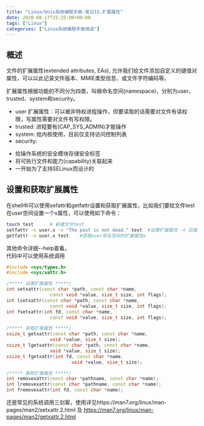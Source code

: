 ```yaml
---
title: "Linux/Unix系统编程手册-笔记15.扩展属性"
date: 2020-08-17T15:25:00+08:00
tags: ["Linux"]
categories: ["Linux系统编程手册阅读"]
---
```



## 概述
文件的扩展属性(extended attributes, EAs), 允许我们给文件添加自定义的键值对属性，可以以此记录文件版本、MMIE类型信息、或文件字符编码等。  


扩展属性根据功能的不同分为四类，叫做命名空间(namespace)，分别为user、trusted、system和security。
- user 扩展属性：可以被非特权进程操作，但要读取的话需要对文件有读权限，写属性需要对文件有写权限。  
- trusted: 进程要有(CAP_SYS_ADMIN)才能操作
- system: 给内核使用，目前仅支持访问控制列表
- security: 
* 给操作系统的安全模块存储安全标签
* 将可执行文件和能力(capability)关联起来
* 一开始为了支持SELinux而设计的


## 设置和获取扩展属性

在shell中可以使用sefattr和getfattr设置和获取扩展属性，比如我们要给文件test在user空间设置一个x属性，可以使用如下命令：
```sh 
touch test      # 新建文件test
setfattr -n user.x -v "The past is not dead." test  #设置扩展属性 -n 后面跟key, -v 后面跟value
getfattr -n user.x test    #获取user命名空间的扩展属性x
```

其他命令详细--help查看。  
代码中可以使用系统调用

```cpp
#include <sys/types.h>
#include <sys/xattr.h>

/***** 设置扩展属性 *****/
int setxattr(const char *path, const char *name,
                const void *value, size_t size, int flags);
int lsetxattr(const char *path, const char *name,
                const void *value, size_t size, int flags);
int fsetxattr(int fd, const char *name,
                const void *value, size_t size, int flags);

/***** 获取扩展属性 *****/
ssize_t getxattr(const char *path, const char *name,
                void *value, size_t size);
ssize_t lgetxattr(const char *path, const char *name,
                void *value, size_t size);
ssize_t fgetxattr(int fd, const char *name,
                        void *value, size_t size);

/***** 删除扩展属性 *****/
int removexattr(const char *pathname, const char *name);
int lremovexattr(const char *pathname, const char *name);
int fremovexattr(int fd, const char *name);


```

还是常见的系统调用三剑客，使用详见https://man7.org/linux/man-pages/man2/setxattr.2.html 及 https://man7.org/linux/man-pages/man2/getxattr.2.html  

